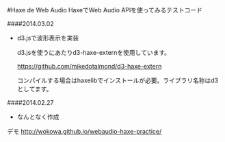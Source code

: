 #Haxe de Web Audio
HaxeでWeb Audio APIを使ってみるテストコード

####2014.03.02
* d3.jsで波形表示を実装

	d3.jsを使うにあたりd3-haxe-externを使用しています。

	https://github.com/mikedotalmond/d3-haxe-extern

	コンパイルする場合はhaxelibでインストールが必要。ライブラリ名称はd3としてます。

####2014.02.27
* なんとなく作成

デモ
http://wokowa.github.io/webaudio-haxe-practice/
